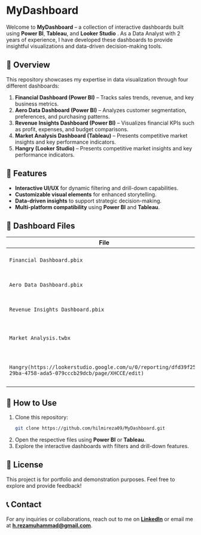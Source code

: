 # MyDashboard

Welcome to **MyDashboard** – a collection of interactive dashboards built using **Power BI**, **Tableau**, and **Looker Studio** . As a Data Analyst with 2 years of experience, I have developed these dashboards to provide insightful visualizations and data-driven decision-making tools.

## 📌 Overview
This repository showcases my expertise in data visualization through four different dashboards:

1. **Financial Dashboard (Power BI)** – Tracks sales trends, revenue, and key business metrics.
2. **Aero Data Dashboard (Power BI)** – Analyzes customer segmentation, preferences, and purchasing patterns.
3. **Revenue Insights Dashboard (Power BI)** – Visualizes financial KPIs such as profit, expenses, and budget comparisons.
4. **Market Analysis Dashboard (Tableau)** – Presents competitive market insights and key performance indicators.
5. **Hangry (Looker Studio)** – Presents competitive market insights and key performance indicators.

## 🎯 Features
- **Interactive UI/UX** for dynamic filtering and drill-down capabilities.
- **Customizable visual elements** for enhanced storytelling.
- **Data-driven insights** to support strategic decision-making.
- **Multi-platform compatibility** using **Power BI** and **Tableau**.

## 📁 Dashboard Files
| File | Tool | Description |
|------|------|-------------|
| `Financial Dashboard.pbix` | Power BI | Sales trends and revenue tracking |
| `Aero Data Dashboard.pbix` | Power BI | Customer segmentation analysis |
| `Revenue Insights Dashboard.pbix` | Power BI | Financial KPIs visualization |
| `Market Analysis.twbx` | Tableau | Market insights and competition analysis |
| `Hangry(https://lookerstudio.google.com/u/0/reporting/dfd39f25-29ba-4758-ada5-079cccb29dcb/page/XHCCE/edit)` | Looker Studio | Market insights and competition analysis |


## 🚀 How to Use
1. Clone this repository:
   ```sh
   git clone https://github.com/hilmireza09/MyDashboard.git
   ```
2. Open the respective files using **Power BI** or **Tableau**.
3. Explore the interactive dashboards with filters and drill-down features.

## 📜 License
This project is for portfolio and demonstration purposes. Feel free to explore and provide feedback!

## 📞 Contact
For any inquiries or collaborations, reach out to me on **[LinkedIn](https://www.linkedin.com/in/hilmi-reza)** or email me at **h.rezamuhammad@gmail.com**.
